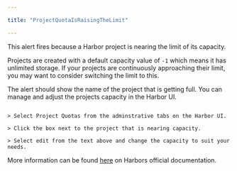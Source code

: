 ```yaml
---

title: "ProjectQuotaIsRaisingTheLimit"

---
```


This alert fires because a Harbor project is nearing the limit of its capacity.

Projects are created with a default capacity value of `-1` which means it has unlimited storage. If your projects are continuously approaching their limit, you may want to consider switching the limit to this.

The alert should show the name of the project that is getting full. You can manage and adjust the projects capacity in the Harbor UI. 

```

> Select Project Quotas from the adminstrative tabs on the Harbor UI.

> Click the box next to the project that is nearing capacity.

> Select edit from the text above and change the capacity to suit your needs.

```

More information can be found [here](https://goharbor.io/docs/2.6.0/administration/configure-project-quotas/) on Harbors official documentation.

